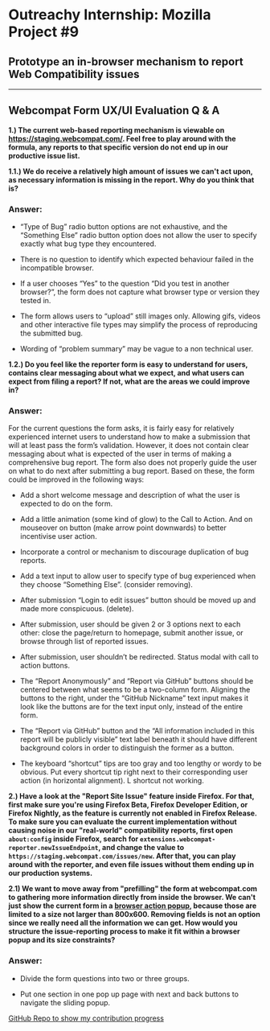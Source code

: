 # **Outreachy Internship: Mozilla Project** \#9

## **Prototype an in-browser mechanism to report Web Compatibility issues**
---

## **Webcompat Form UX/UI Evaluation Q & A**

**1.) The current web-based reporting mechanism is viewable on https://staging.webcompat.com/. Feel free to play around with the formula, any reports to that specific version do not end up in our productive issue list.**

**1.1.) We do receive a relatively high amount of issues we can't act upon, as necessary information is missing in the report. Why do you think that is?**

### **Answer:**

* “Type of Bug” radio button options are not exhaustive, and the “Something Else” radio button option does not allow the user to specify exactly what bug type they encountered.

* There is no question to identify which expected behaviour failed in the incompatible browser.

* If a user chooses “Yes” to the question “Did you test in another browser?”, the form does not capture what browser type or version they tested in.

* The form allows users to “upload” still images only. Allowing gifs, videos and other interactive file types may simplify the process of reproducing the submitted bug.

* Wording of “problem summary” may be vague to a non technical user.

**1.2.) Do you feel like the reporter form is easy to understand for users, contains clear messaging about what we expect, and what users can expect from filing a report? If not, what are the areas we could improve in?**

### **Answer:**

For the current questions the form asks, it is fairly easy for relatively experienced internet users to understand how to make a submission that will at least pass the form’s validation. However, it does not contain clear messaging about what is expected of the user in terms of making a comprehensive bug report. The form also does not properly guide the user on what to do next after submitting a bug report. Based on these, the form could be improved in the following ways:

* Add a short welcome message and description of what the user is expected to do on the form.

* Add a little animation (some kind of glow) to the Call to Action. And on mouseover on button (make arrow point downwards) to better incentivise user action.

* Incorporate a control or mechanism to discourage duplication of bug reports.

* Add a text input to allow user to specify type of bug experienced when they choose “Something Else”. (consider removing).

* After submission “Login to edit issues” button should be moved up and made more conspicuous. (delete).
  
* After submission, user should be given 2 or 3 options next to each other: close the page/return to homepage, submit another issue, or browse through list of reported issues.
  
* After submission, user shouldn’t be redirected. Status modal with call to action buttons.
  
* The “Report Anonymously” and “Report via GitHub” buttons should be centered between what seems to be a two-column form. Aligning the buttons to the right, under the “GitHub Nickname” text input makes it look like the buttons are for the text input only, instead of the entire form.
  
* The “Report via GitHub” button and the “All information included in this report will be publicly visible” text label beneath it should have different background colors in order to distinguish the former as a button.
  
* The keyboard “shortcut” tips are too gray and too lengthy or wordy to be obvious. Put every shortcut tip right next to their corresponding user action (in horizontal alignment). L shortcut not working.

**2.) Have a look at the "Report Site Issue" feature inside Firefox. For that, first make sure you're using Firefox Beta, Firefox Developer Edition, or Firefox Nightly, as the feature is currently not enabled in Firefox Release. To make sure you can evaluate the current implementation without causing noise in our "real-world" compatibility reports, first open `about:config` inside Firefox, search for `extensions.webcompat-reporter.newIssueEndpoint`, and change the value to `https://staging.webcompat.com/issues/new`. After that, you can play around with the reporter, and even file issues without them ending up in our production systems.**

**2.1) We want to move away from "prefilling" the form at webcompat.com to gathering more information directly from inside the browser. We can't just show the current form in a [browser action popup](https://developer.mozilla.org/en-US/docs/Mozilla/Add-ons/WebExtensions/user_interface/Popups), because those are limited to a size not larger than 800x600. Removing fields is not an option since we really need all the information we can get. How would you structure the issue-reporting process to make it fit within a browser popup and its size constraints?**

### **Answer:**

* Divide the form questions into two or three groups.

* Put one section in one pop up page with next and back buttons to navigate the sliding popup.

[GitHub Repo to show my contribution progress](https://github.com/meetmuhd/webcompat)